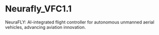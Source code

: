 # Neurafly_VFC1.1
NeuraFLY: AI-integrated flight controller for autonomous unmanned aerial vehicles, advancing aviation innovation.
